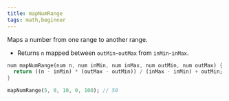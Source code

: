 ```yaml
---
title: mapNumRange
tags: math,beginner
---
```


Maps a number from one range to another range.

- Returns `n` mapped between `outMin`-`outMax` from `inMin`-`inMax`.

```dart
num mapNumRange(num n, num inMin, num inMax, num outMin, num outMax) {
  return ((n - inMin) * (outMax - outMin)) / (inMax - inMin) + outMin;
}
```

```dart
mapNumRange(5, 0, 10, 0, 100); // 50
```

